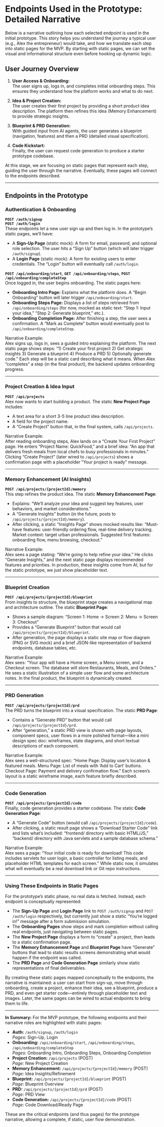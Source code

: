 # Endpoints Used in the Prototype: Detailed Narrative

Below is a narrative outlining how each selected endpoint is used in the initial prototype. This story helps you understand the journey a typical user (e.g., Alex the entrepreneur) would take, and how we translate each step into static pages for the MVP. By starting with static pages, we can set the visual and informational structure even before hooking up dynamic logic.

## User Journey Overview

1. **User Access & Onboarding:**  
   The user signs up, logs in, and completes initial onboarding steps. This ensures they understand how the platform works and what to do next.

2. **Idea & Project Creation:**  
   The user creates their first project by providing a short product idea description. The platform then refines this idea (Memory Enhancement) to provide strategic insights.

3. **Blueprint & PRD Generation:**  
   With guided input from AI agents, the user generates a blueprint (navigation, features) and then a PRD (detailed visual specification).

4. **Code Kickstart:**  
   Finally, the user can request code generation to produce a starter prototype codebase.

At this stage, we are focusing on static pages that represent each step, guiding the user through the narrative. Eventually, these pages will connect to the endpoints described.

---

## Endpoints in the Prototype

### Authentication & Onboarding

**`POST /auth/signup`**  
**`POST /auth/login`**  
These endpoints let a new user sign up and then log in. In the prototype’s static pages, we’ll have:

- A **Sign-Up Page** (static mock): A form for email, password, and optional role selection. The user hits a “Sign Up” button (which will later trigger `/auth/signup`).
- A **Login Page** (static mock): A form for existing users to enter credentials. The “Login” button will eventually call `/auth/login`.

**`POST /api/onboarding/start`**, **`GET /api/onboarding/steps`**, **`POST /api/onboarding/completeStep`**  
Once logged in, the user begins onboarding. The static pages here:

- **Onboarding Intro Page:** Explains what the platform does. A “Begin Onboarding” button will later trigger `/api/onboarding/start`.
- **Onboarding Steps Page:** Displays a list of steps retrieved from `/api/onboarding/steps` (for now, mocked as static text: “Step 1: Input your idea,” “Step 2: Generate blueprint,” etc.).
- **Onboarding Completion Page:** After finishing a step, the user sees a confirmation. A “Mark as Complete” button would eventually post to `/api/onboarding/completeStep`.

Narrative Example:  
Alex signs up, logs in, sees a guided intro explaining the platform. The next static page shows steps: “1) Create your first project 2) Get strategic insights 3) Generate a blueprint 4) Produce a PRD 5) Optionally generate code.” Each step will be a static card describing what it means. When Alex “completes” a step (in the final product), the backend updates onboarding progress.

---

### Project Creation & Idea Input

**`POST /api/projects`**  
Alex now wants to start building a product. The static **New Project Page** includes:

- A text area for a short 3-5 line product idea description.
- A field for the project name.
- A “Create Project” button that, in the final system, calls `/api/projects`.

Narrative Example:  
After reading onboarding steps, Alex lands on a “Create Your First Project” page. He enters “Project Name: QuickFood,” and a brief idea: “An app that delivers fresh meals from local chefs to busy professionals in minutes.” Clicking “Create Project” (later wired to `/api/projects`) shows a confirmation page with a placeholder “Your project is ready” message.

---

### Memory Enhancement (AI Insights)

**`POST /api/projects/{projectId}/memory`**  
This step refines the product idea. The static **Memory Enhancement Page**:

- Explains: “We’ll analyze your idea and suggest key features, user behaviors, and market considerations.”
- A “Generate Insights” button (in the future, posts to `/api/projects/{projectId}/memory`).
- After clicking, a static “Insights Page” shows mocked results like: “Must-have features: user-friendly ordering flow, real-time delivery tracking. Market context: target urban professionals. Suggested first features: onboarding flow, menu browsing, checkout.”

Narrative Example:  
Alex sees a page stating: “We’re going to help refine your idea.” He clicks “Generate Insights,” and the next static page displays recommended features and priorities. In production, these insights come from AI, but for the static prototype, we just show placeholder text.

---

### Blueprint Creation

**`POST /api/projects/{projectId}/blueprint`**  
From insights to structure, the blueprint stage creates a navigational map and architecture outline. The static **Blueprint Page**:

- Shows a sample diagram: “Screen 1: Home → Screen 2: Menu → Screen 3: Checkout”
- Provides a “Generate Blueprint” button that would call `/api/projects/{projectId}/blueprint`.
- After generation, the page displays a static site map or flow diagram (PNG or SVG mock) and a brief JSON-like representation of backend endpoints, database tables, etc.

Narrative Example:  
Alex sees: “Your app will have a Home screen, a Menu screen, and a Checkout screen. The database will store Restaurants, Meals, and Orders.” He sees a static illustration of a simple user flow and some architecture notes. In the final product, the blueprint is dynamically created.

---

### PRD Generation

**`POST /api/projects/{projectId}/prd`**  
The PRD turns the blueprint into a visual specification. The static **PRD Page**:

- Contains a “Generate PRD” button that would call `/api/projects/{projectId}/prd`.
- After “generation,” a static PRD view is shown with page layouts, component specs, user flows in a more polished format—like a mini design spec doc: wireframes, state diagrams, and short textual descriptions of each component.

Narrative Example:  
Alex sees a well-structured spec: “Home Page: Display user’s location & featured meals. Menu Page: List of meals with ‘Add to Cart’ buttons. Checkout Page: Payment and delivery confirmation flow.” Each screen’s layout is a static wireframe image, each feature briefly described.

---

### Code Generation

**`POST /api/projects/{projectId}/code`**  
Finally, code generation provides a starter codebase. The static **Code Generation Page**:

- A “Generate Code” button (would call `/api/projects/{projectId}/code`).
- After clicking, a static result page shows a “Download Starter Code” link and lists what’s included: “frontend/ directory with basic HTML/JS,” “backend/ directory with Java servlets and a sample database schema.”

Narrative Example:  
Alex sees a page: “Your initial code is ready for download! This code includes servlets for user login, a basic controller for listing meals, and placeholder HTML templates for each screen.” While static now, it simulates what will eventually be a real download link or Git repo instructions.

---

### Using These Endpoints in Static Pages

For the prototype’s static phase, no real data is fetched. Instead, each endpoint is conceptually represented:

- The **Sign-Up Page** and **Login Page** link to `POST /auth/signup` and `POST /auth/login` respectively, but currently just show a static “You’re logged in!” message after a form submission simulation.
- The **Onboarding Pages** show steps and mark completion without calling real endpoints, just navigating between static pages.
- The **New Project Page** displays a form to “create” a project, then leads to a static confirmation page.
- The **Memory Enhancement Page** and **Blueprint Page** have “Generate” buttons that lead to static results screens demonstrating what would happen if the endpoint was called.
- The **PRD Page** and **Code Generation Page** similarly show static representations of final deliverables.

By creating these static pages mapped conceptually to the endpoints, the narrative is maintained: a user can start from sign-up, move through onboarding, create a project, enhance their idea, see a blueprint, produce a PRD, and even get starter code—entirely through placeholder text and images. Later, the same pages can be wired to actual endpoints to bring them to life.

---

**In Summary:**
For the MVP prototype, the following endpoints and their narrative roles are highlighted with static pages:

- **Auth:** `/auth/signup`, `/auth/login`  
  *Pages*: Sign-Up, Login
- **Onboarding:** `/api/onboarding/start`, `/api/onboarding/steps`, `/api/onboarding/completeStep`  
  *Pages*: Onboarding Intro, Onboarding Steps, Onboarding Completion
- **Project Creation:** `/api/projects` (POST)  
  *Page*: New Project Creation
- **Memory Enhancement:** `/api/projects/{projectId}/memory` (POST)  
  *Page*: Idea Insights/Refinement
- **Blueprint:** `/api/projects/{projectId}/blueprint` (POST)  
  *Page*: Blueprint Overview
- **PRD:** `/api/projects/{projectId}/prd` (POST)  
  *Page*: PRD View
- **Code Generation:** `/api/projects/{projectId}/code` (POST)  
  *Page*: Code Download/Ready Page

These are the critical endpoints (and thus pages) for the prototype narrative, allowing a complete, if static, user flow demonstration.
